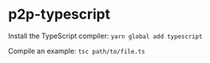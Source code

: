 # p2p-typescript

Install the TypeScript compiler: `yarn global add typescript`

Compile an example: `tsc path/to/file.ts`
